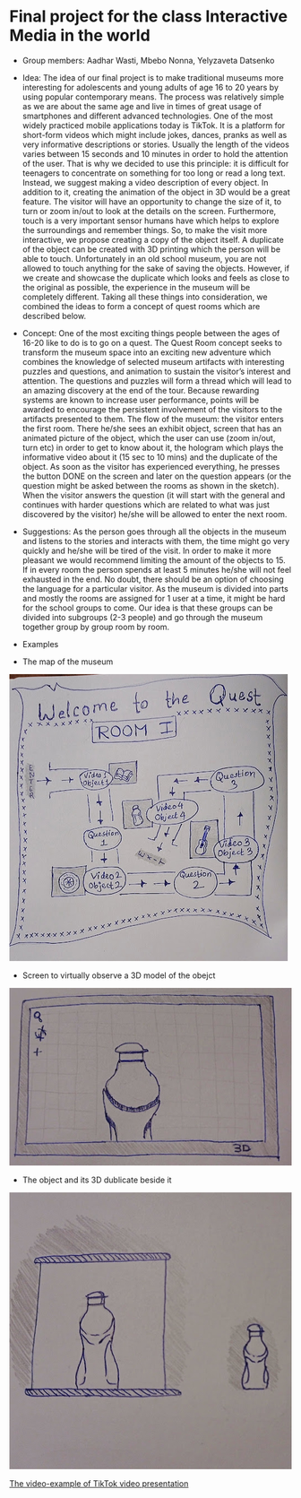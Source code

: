 # Final project for the class Interactive Media in the world

* Group members:
Aadhar Wasti, Mbebo Nonna, Yelyzaveta Datsenko

* Idea: 
The idea of our final project is to make traditional museums more interesting for adolescents and young adults of age 16 to 20 years by using popular contemporary means. The process was relatively simple as we are about the same age and live in times of great usage of smartphones and different advanced technologies. One of the most widely practiced mobile applications today is TikTok. It is a platform for short-form videos which might include jokes, dances, pranks as well as very informative descriptions or stories. Usually the length of the videos varies between 15 seconds and 10 minutes in order to hold the attention of the user. That is why we decided to use this principle: it is difficult for teenagers to concentrate on something for too long or read a long text. Instead, we suggest making a video description of every object. 
In addition to it, creating the animation of the object in 3D would be a great feature. The visitor will have an opportunity to change the size of it, to turn or zoom in/out to look at the details on the screen. Furthermore, touch is a very important sensor humans have which helps to explore the surroundings and remember things. So, to make the visit more interactive, we propose creating a copy of the object itself. A duplicate of the object can be created with 3D printing which the person will be able to touch. Unfortunately in an old school museum, you are not allowed to touch anything for the sake of saving the objects. However,  if we create and showcase the duplicate which looks and feels as close to the original as possible, the experience in the museum will be completely different. 
Taking all these things into consideration, we combined the ideas to form a concept of quest rooms which are described below.

* Concept: 
One of the most exciting things people between the ages of 16-20 like to do is to go on a quest. The Quest Room concept seeks to transform the museum space into an exciting new adventure which combines the knowledge of selected museum  artifacts with interesting puzzles and questions, and animation to sustain the visitor’s interest and attention. The questions and puzzles will form a thread which will lead to an amazing discovery at the end of the tour. Because rewarding systems are known to increase user performance, points will be awarded to encourage the persistent involvement of the visitors to the artifacts presented to them. 
The flow of the museum: the visitor enters the first room. There he/she sees an exhibit object, screen that has an animated picture of the object, which the user can use (zoom in/out, turn etc) in order to get to know about it, the hologram which plays the informative video about it (15 sec to 10 mins) and the duplicate of the object. As soon as the visitor has experienced everything, he presses the button DONE on the screen and later on the question appears (or the question might be asked between the rooms as shown in the sketch). When the visitor answers the question (it will start with the general and continues with harder questions which are related to what was just discovered by the visitor) he/she will be allowed to enter the next room.

* Suggestions: 
As the person goes through all the objects in the museum and listens to the stories and interacts with them, the time might go very quickly and he/she will be tired of the visit. In order to make it more pleasant we would recommend limiting the amount of the objects to 15. If in every room the person spends at least 5 minutes he/she will not feel exhausted in the end. 
No doubt, there should be an option of choosing the language for a particular visitor. 
As the museum is divided into parts and mostly the rooms are assigned for 1 user at a time, it might be hard for the school groups to come. Our idea is that these groups can be divided into subgroups (2-3 people) and go through the museum together group by group room by room.

* Examples
* The map of the museum

![The map of the museum](https://github.com/lizadat/IM_in_the_world/blob/5ab77e74d747995241dc70d404cf0d7c5d36cb6a/1.jpeg)
* Screen to virtually observe a 3D model of the obejct

![Screen to virtually observe a 3D model of the obejct](https://github.com/lizadat/IM_in_the_world/blob/5ab77e74d747995241dc70d404cf0d7c5d36cb6a/2.jpeg)
* The object and its 3D dublicate beside it

![The object and its 3D dublicate beside it](https://github.com/lizadat/IM_in_the_world/blob/d56f85d5499e6c8d72f1622b3f281c9416ccc155/3.jpeg)

[The video-example of TikTok video presentation](https://youtu.be/MkY79g6Zh0w)
